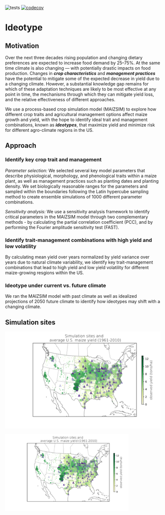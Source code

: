 ![tests](https://github.com/jennhsiao/ideotype/workflows/Tests/badge.svg)
[![codecov](https://codecov.io/gh/jennhsiao/ideotype/branch/main/graph/badge.svg?token=O47AEZGM6U)](https://codecov.io/gh/jennhsiao/ideotype)

# Ideotype

## Motivation
Over the next three decades rising population and changing dietary preferences are expected to increase food demand by 25–75%. At the same time climate is also changing — with potentially drastic impacts on food production. Changes in *__crop characteristics__* and *__management practices__* have the potential to mitigate some of the expected decrease in yield due to a changing climate. However, a substantial knowledge gap remains for which of these adaptation techniques are likely to be most effective at any point in time, the mechanisms through which they can mitigate yield loss, and the relative effectiveness of different approaches. 

We use a process-based crop simulation model (MAIZSIM) to explore how different crop traits and agricultural management options affect maize growth and yield, with the hope to identify ideal trait and management combinations, known as *__ideotypes__*, that maximize yield and minimize risk for different agro-climate regions in the US.

## Approach
### Identify key crop trait and management
*Parameter selection:*
We selected several key model parameters that describe physiological, morphology, and phenological traits within a maize plant, as well as management practices such as planting dates and planting density. We set biologically reasonable ranges for the parameters and sampled within the boundaries following the Latin hypercube sampling method to create ensemble simulations of 1000 different parameter combinations.

*Sensitivity analysis:*
We use a sensitivity analysis framework to identify critical parameters in the MAIZSIM model through two complementary methods - by calculating the partial correlation coefficient (PCC), and by performing the Fourier amplitude sensitivity test (FAST). 

### Identify trait-management combinations with high yield and low volatility
By calculating mean yield over years normalized by yield variance over years due to natural climate variability, we identify key trait-management combinations that lead to high yield and low yield volatility for different maize-growing resgions within the US.

### Ideotype under current vs. future climate
We ran the MAIZSIM model with past climate as well as idealized projections of 2050 future climate to identify how ideotypes may shift with a changing climate. 

## Simulation sites
![](/docs/sites_obsyield.png)
<p align="left">
  <img src="docs/sites_obsyield.png" width ="400">
</p>